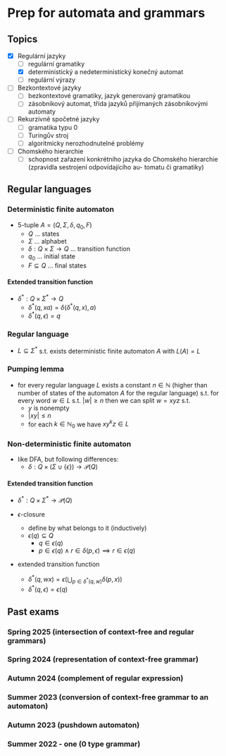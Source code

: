 # Prep for automata and grammars

## Topics

- [x] Regulární jazyky
  - [ ] regulární gramatiky
  - [x] deterministický a nedeterministický konečný automat
  - [ ] regulární výrazy
- [ ] Bezkontextové jazyky
  - [ ] bezkontextové gramatiky, jazyk generovaný gramatikou
  - [ ] zásobníkový automat, třída jazyků přijímaných zásobníkovými automaty
- [ ] Rekurzivně spočetné jazyky
  - [ ] gramatika typu 0
  - [ ] Turingův stroj
  - [ ] algoritmicky nerozhodnutelné problémy
- [ ] Chomského hierarchie
  - [ ] schopnost zařazení konkrétního jazyka do Chomského hierarchie (zpravidla sestrojení odpovídajícího au-
tomatu či gramatiky)

## Regular languages

### Deterministic finite automaton

- 5-tuple $A=(Q,\Sigma,\delta,q_0,F)$
  - $Q$ ... states
  - $\Sigma$ ... alphabet
  - $\delta : Q \times \Sigma \rightarrow Q$ ... transition function
  - $q_0$ ... initial state
  - $F \subseteq Q$ ... final states

#### Extended transition function

- $\delta^* : Q \times \Sigma^* \rightarrow Q$
  - $\delta^*(q,xa) = \delta(\delta^*(q,x),a)$
  - $\delta^*(q,\epsilon) = q$

### Regular language

- $L \subseteq \Sigma^*$ s.t. exists deterministic finite automaton $A$ with $L(A) = L$

### Pumping lemma

- for every regular language $L$ exists a constant $n \in \mathbb{N}$ (higher than number of states of the automaton $A$ for the regular language) s.t. for every word $w \in L$ s.t. $|w| \geq n$ then we can split $w = xyz$ s.t.
  - $y$ is nonempty
  - $|xy| \leq n$
  - for each $k \in \mathbb{N}_0$ we have $xy^kz \in L$

### Non-deterministic finite automaton

- like DFA, but following differences:
  - $\delta : Q \times (\Sigma \cup \{ \epsilon \}) \rightarrow \mathcal{P}(Q)$

#### Extended transition function

- $\delta^* : Q \times \Sigma^* \rightarrow \mathcal{P}(Q)$
  
- $\epsilon$-closure
  - define by what belongs to it (inductively)
  - $\epsilon(q) \subseteq Q$
    - $q \in \epsilon(q)$
    - $p \in \epsilon(q) \wedge r \in \delta(p,\epsilon) \implies r \in \epsilon(q)$

- extended transition function
  - $\delta^*(q,wx) = \epsilon(\bigcup_{p \in \delta^*(q,w)}\delta(p,x))$
  - $\delta^*(q,\epsilon)=\epsilon(q)$

## Past exams

### Spring 2025 (intersection of context-free and regular grammars)

### Spring 2024 (representation of context-free grammar)

### Autumn 2024 (complement of regular expression)

### Summer 2023 (conversion of context-free grammar to an automaton)

### Autumn 2023 (pushdown automaton)

### Summer 2022 - one (0 type grammar)